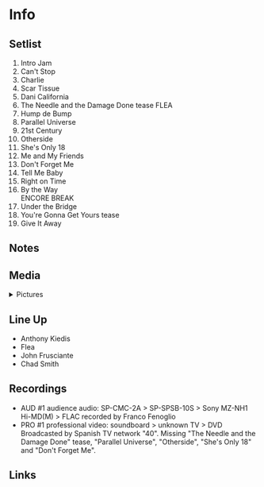 # Info

## Setlist

1. Intro Jam
2. Can't Stop
3. Charlie
4. Scar Tissue
5. Dani California
6. The Needle and the Damage Done tease FLEA
7. Hump de Bump
8. Parallel Universe
9. 21st Century
10. Otherside
11. She's Only 18
12. Me and My Friends
13. Don't Forget Me
14. Tell Me Baby
15. Right on Time
16. By the Way
<br>ENCORE BREAK
17. Under the Bridge
18. You're Gonna Get Yours tease
19. Give It Away

## Notes

## Media 

<details>
  <summary>Pictures</summary>
  <!--<img alt="Setlist" title="Setlist" src="_.jpg" height="200" />-->
</details>

## Line Up

* Anthony Kiedis
* Flea
* John Frusciante
* Chad Smith

## Recordings

* AUD #1 audience audio: SP-CMC-2A > SP-SPSB-10S > Sony MZ-NH1 Hi-MD(M) > FLAC recorded by Franco Fenoglio
* PRO #1 professional video: soundboard > unknown TV > DVD Broadcasted by Spanish TV network "40". Missing "The Needle and the Damage Done" tease, "Parallel Universe", "Otherside", "She's Only 18" and "Don't Forget Me".

## Links
